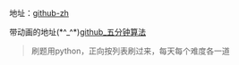 地址：[github-zh](https://github.com/azl397985856/leetcode)

带动画的地址(\*\^_^*)[github_五分钟算法](https://github.com/MisterBooo/LeetCodeAnimation)

> 刷题用python，正向按列表刷过来，每天每个难度各一道